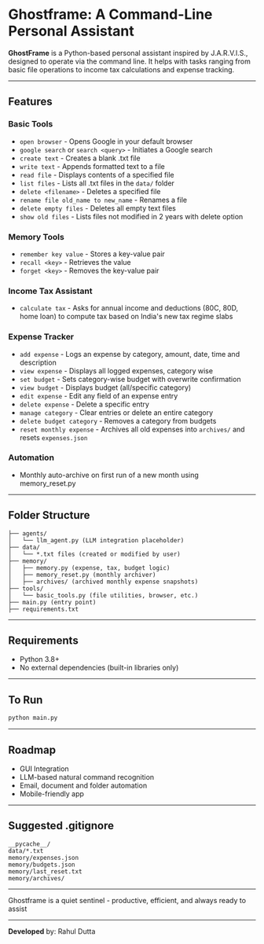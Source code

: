 # Ghostframe: A Command-Line Personal Assistant
**GhostFrame** is a Python-based personal assistant inspired by J.A.R.V.I.S., designed to operate via the command line. It helps with tasks ranging from basic file operations to income tax calculations and expense tracking.

***
## Features

### Basic Tools
- `open browser` - Opens Google in your default browser
- `google search` or `search <query>` - Initiates a Google search
- `create text` - Creates a blank .txt file
- `write text` - Appends formatted text to a file
- `read file` - Displays contents of a specified file
- `list files` - Lists all .txt files in the `data/` folder
- `delete <filename>` - Deletes a specified file
- `rename file old_name to new_name` - Renames a file
- `delete empty files` - Deletes all empty text files
- `show old files` - Lists files not modified in 2 years with delete option

### Memory Tools
- `remember key value` - Stores a key-value pair
- `recall <key>` - Retrieves the value
- `forget <key>` - Removes the key-value pair

### Income Tax Assistant
- `calculate tax` - Asks for annual income and deductions (80C, 80D, home loan) to compute tax based on India's new tax regime slabs

### Expense Tracker
- `add expense` - Logs an expense by category, amount, date, time and description
- `view expense` - Displays all logged expenses, category wise
- `set budget` - Sets category-wise budget with overwrite confirmation
- `view budget` - Displays budget (all/specific category)
- `edit expense` - Edit any field of an expense entry
- `delete expense` - Delete a specific entry
- `manage category` - Clear entries or delete an entire category
- `delete budget category` - Removes a category from budgets
- `reset monthly expense` - Archives all old expenses into `archives/` and resets `expenses.json`

### Automation
- Monthly auto-archive on first run of a new month using memory_reset.py

***

## Folder Structure
```
├── agents/
│   └── llm_agent.py (LLM integration placeholder)
├── data/
│   └── *.txt files (created or modified by user)
├── memory/
│   ├── memory.py (expense, tax, budget logic)
│   ├── memory_reset.py (monthly archiver)
│   ├── archives/ (archived monthly expense snapshots)
├── tools/
│   └── basic_tools.py (file utilities, browser, etc.)
├── main.py (entry point)
├── requirements.txt
```
***

## Requirements
- Python 3.8+
- No external dependencies (built-in libraries only)
***

## To Run
```python
python main.py
```
***

## Roadmap
- GUI Integration
- LLM-based natural command recognition
- Email, document and folder automation
- Mobile-friendly app
***

## Suggested .gitignore
```
__pycache__/
data/*.txt
memory/expenses.json
memory/budgets.json
memory/last_reset.txt
memory/archives/
```
***

Ghostframe is a quiet sentinel - productive, efficient, and always ready to assist

***

**Developed** by: Rahul Dutta


